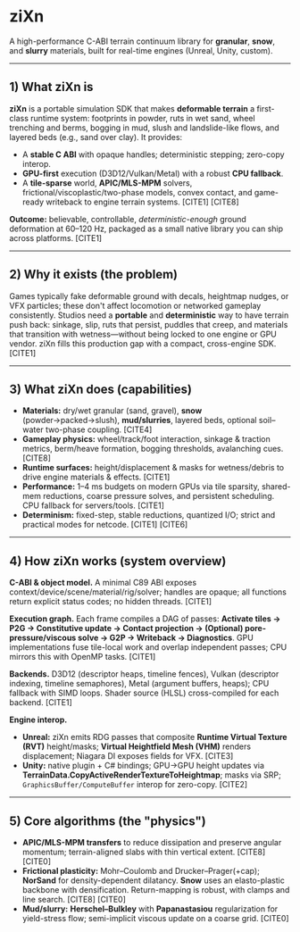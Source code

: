 # ziXn

A high-performance C-ABI terrain continuum library for **granular**, **snow**, and **slurry** materials, built for real-time engines (Unreal, Unity, custom).

---

## 1) What ziXn is

**ziXn** is a portable simulation SDK that makes **deformable terrain** a first-class runtime system: footprints in powder, ruts in wet sand, wheel trenching and berms, bogging in mud, slush and landslide-like flows, and layered beds (e.g., sand over clay). It provides:

- A **stable C ABI** with opaque handles; deterministic stepping; zero-copy interop.
- **GPU-first** execution (D3D12/Vulkan/Metal) with a robust **CPU fallback**.
- A **tile-sparse** world, **APIC/MLS-MPM** solvers, frictional/viscoplastic/two-phase models, convex contact, and game-ready writeback to engine terrain systems. [CITE1] [CITE8]

**Outcome:** believable, controllable, *deterministic-enough* ground deformation at 60–120 Hz, packaged as a small native library you can ship across platforms. [CITE1]

---

## 2) Why it exists (the problem)

Games typically fake deformable ground with decals, heightmap nudges, or VFX particles; these don't affect locomotion or networked gameplay consistently. Studios need a **portable** and **deterministic** way to have terrain push back: sinkage, slip, ruts that persist, puddles that creep, and materials that transition with wetness—without being locked to one engine or GPU vendor. ziXn fills this production gap with a compact, cross-engine SDK. [CITE1]

---

## 3) What ziXn does (capabilities)

- **Materials:** dry/wet granular (sand, gravel), **snow** (powder→packed→slush), **mud/slurries**, layered beds, optional soil–water two-phase coupling. [CITE4]
- **Gameplay physics:** wheel/track/foot interaction, sinkage & traction metrics, berm/heave formation, bogging thresholds, avalanching cues. [CITE8]
- **Runtime surfaces:** height/displacement & masks for wetness/debris to drive engine materials & effects. [CITE1]
- **Performance:** 1–4 ms budgets on modern GPUs via tile sparsity, shared-mem reductions, coarse pressure solves, and persistent scheduling. CPU fallback for servers/tools. [CITE1]
- **Determinism:** fixed-step, stable reductions, quantized I/O; strict and practical modes for netcode. [CITE1] [CITE6]

---

## 4) How ziXn works (system overview)

**C-ABI & object model.** A minimal C89 ABI exposes context/device/scene/material/rig/solver; handles are opaque; all functions return explicit status codes; no hidden threads. [CITE1]

**Execution graph.** Each frame compiles a DAG of passes: **Activate tiles → P2G → Constitutive update → Contact projection → (Optional) pore-pressure/viscous solve → G2P → Writeback → Diagnostics**. GPU implementations fuse tile-local work and overlap independent passes; CPU mirrors this with OpenMP tasks. [CITE1]

**Backends.** D3D12 (descriptor heaps, timeline fences), Vulkan (descriptor indexing, timeline semaphores), Metal (argument buffers, heaps); CPU fallback with SIMD loops. Shader source (HLSL) cross-compiled for each backend. [CITE1]

**Engine interop.**
- **Unreal:** ziXn emits RDG passes that composite **Runtime Virtual Texture (RVT)** height/masks; **Virtual Heightfield Mesh (VHM)** renders displacement; Niagara DI exposes fields for VFX. [CITE3]
- **Unity:** native plugin + C# bindings; GPU→GPU height updates via **TerrainData.CopyActiveRenderTextureToHeightmap**; masks via SRP; `GraphicsBuffer/ComputeBuffer` interop for zero-copy. [CITE2]

---

## 5) Core algorithms (the "physics")

- **APIC/MLS-MPM transfers** to reduce dissipation and preserve angular momentum; terrain-aligned slabs with thin vertical extent. [CITE8] [CITE0]
- **Frictional plasticity:** Mohr–Coulomb and Drucker–Prager(+cap); **NorSand** for density-dependent dilatancy. **Snow** uses an elasto-plastic backbone with densification. Return-mapping is robust, with clamps and line search. [CITE8] [CITE0]
- **Mud/slurry:** **Herschel–Bulkley** with **Papanastasiou** regularization for yield-stress flow; semi-implicit viscous update on a coarse grid. [CITE0]

